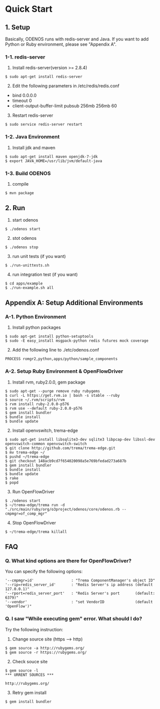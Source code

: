 # Quick Start

## 1. Setup

Basically, ODENOS runs with redis-server and Java. If you want to add
Python or Ruby environment, please see "Appendix A".

### 1-1. redis-server

1. Install redis-server(version >= 2.8.4)

```
$ sudo apt-get install redis-server
```

2. Edit the following parameters in /etc/redis/redis.conf
* bind 0.0.0.0
* timeout 0
* client-output-buffer-limit pubsub 256mb 256mb 60

3. Restart redis-server

```
$ sudo service redis-server restart
```

### 1-2. Java Environment

1. Install jdk and maven

```
$ sudo apt-get install maven openjdk-7-jdk
$ export JAVA_HOME=/usr/lib/jvm/default-java
```


### 1-3. Build ODENOS

1. compile

```
$ mvn package
```


## 2. Run

1. start odenos

```
$ ./odenos start
```

2. stot odenos

```
$ ./odenos stop
```

3. run unit tests (if you want)

```
$ ./run-unittests.sh
```

4. run integration test (if you want)

```
$ cd apps/example
$ ./run-example.sh all
```


## Appendix A: Setup Additional Environments

### A-1. Python Environment

1. Install python packages

```
$ sudo apt-get install python-setuptools
$ sudo -E easy_install msgpack-python redis futures mock coverage
```

2. Add the following line to ./etc/odenos.conf

```
PROCESS romgr2,python,apps/python/sample_components
```

### A-2. Setup Ruby Environment & OpenFlowDriver

1. Install rvm, ruby2.0.0, gem package

```
$ sudo apt-get --purge remove ruby rubygems
$ curl -L https://get.rvm.io | bash -s stable --ruby
$ source ~/.rvm/scripts/rvm
$ rvm install ruby-2.0.0-p576
$ rvm use --default ruby-2.0.0-p576
$ gem install bundler
$ bundle install
$ bundle update
```

2. Install openvswitch, trema-edge

```
$ sudo apt-get install libsqlite3-dev sqlite3 libpcap-dev libssl-dev openvswitch-common openvswitch-switch
$ git clone http://github.com/trema/trema-edge.git
$ mv trema-edge ~/
$ pushd ~/trema-edge
$ git checkout 148acb9cd7f654020098a5e769bfedad273a687b
$ gem install bundler
$ bundle install
$ bundle update
$ rake
$ popd
```

3. Run OpenFlowDriver

```
$ ./odenos start
$ ~/trema-edge/trema run -d "./src/main/ruby/org/o3project/odenos/core/odenos.rb --cmpmgr=of_comp_mgr"
```

4. Stop OpenFlowDriver

```
$ ~/trema-edge/trema killall
```


## FAQ

### Q. What kind options are there for OpenFlowDriver?

You can specify the following options:

```
'--cmpmgr=id'                 : "Trema ComponentManager's object ID"
'--rip=redis_server_id'       : "Redis Server's ip address (default 127.0.0.1)"
'--rport=redis_server_port'   : "Redis Server's port       (default: 6379)"
'--vendor'                    : "set VendorID              (default 'OpenFlow')"
```

### Q. I saw "While executing gem" error. What should I do?

Try the following instruction:

1. Change source site (https --> http)

```
$ gem source -a http://rubygems.org/
$ gem source -r https://rubygems.org/
```

2. Check souce site

```
$ gem source -l
*** URRENT SOURCES ***

http://rubygems.org/
```

3. Retry gem install

```
$ gem install bundler
```
